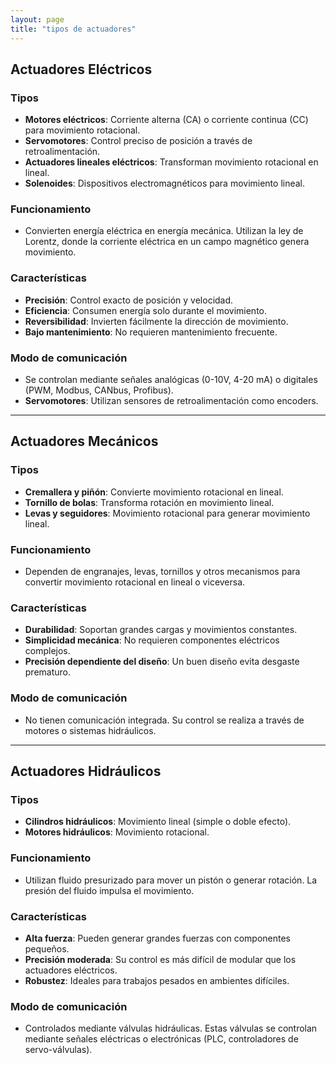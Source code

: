 ```yaml
---
layout: page
title: "tipos de actuadores"
---
```

## Actuadores Eléctricos
### Tipos
- **Motores eléctricos**: Corriente alterna (CA) o corriente continua (CC) para movimiento rotacional.
- **Servomotores**: Control preciso de posición a través de retroalimentación.
- **Actuadores lineales eléctricos**: Transforman movimiento rotacional en lineal.
- **Solenoides**: Dispositivos electromagnéticos para movimiento lineal.

### Funcionamiento
- Convierten energía eléctrica en energía mecánica. Utilizan la ley de Lorentz, donde la corriente eléctrica en un campo magnético genera movimiento.

### Características
- **Precisión**: Control exacto de posición y velocidad.
- **Eficiencia**: Consumen energía solo durante el movimiento.
- **Reversibilidad**: Invierten fácilmente la dirección de movimiento.
- **Bajo mantenimiento**: No requieren mantenimiento frecuente.

### Modo de comunicación
- Se controlan mediante señales analógicas (0-10V, 4-20 mA) o digitales (PWM, Modbus, CANbus, Profibus).
- **Servomotores**: Utilizan sensores de retroalimentación como encoders.

---

## Actuadores Mecánicos

### Tipos
- **Cremallera y piñón**: Convierte movimiento rotacional en lineal.
- **Tornillo de bolas**: Transforma rotación en movimiento lineal.
- **Levas y seguidores**: Movimiento rotacional para generar movimiento lineal.

### Funcionamiento
- Dependen de engranajes, levas, tornillos y otros mecanismos para convertir movimiento rotacional en lineal o viceversa.

### Características
- **Durabilidad**: Soportan grandes cargas y movimientos constantes.
- **Simplicidad mecánica**: No requieren componentes eléctricos complejos.
- **Precisión dependiente del diseño**: Un buen diseño evita desgaste prematuro.

### Modo de comunicación
- No tienen comunicación integrada. Su control se realiza a través de motores o sistemas hidráulicos.

---

## Actuadores Hidráulicos

### Tipos
- **Cilindros hidráulicos**: Movimiento lineal (simple o doble efecto).
- **Motores hidráulicos**: Movimiento rotacional.

### Funcionamiento
- Utilizan fluido presurizado para mover un pistón o generar rotación. La presión del fluido impulsa el movimiento.

### Características
- **Alta fuerza**: Pueden generar grandes fuerzas con componentes pequeños.
- **Precisión moderada**: Su control es más difícil de modular que los actuadores eléctricos.
- **Robustez**: Ideales para trabajos pesados en ambientes difíciles.

### Modo de comunicación
- Controlados mediante válvulas hidráulicas. Estas válvulas se controlan mediante señales eléctricas o electrónicas (PLC, controladores de servo-válvulas).

